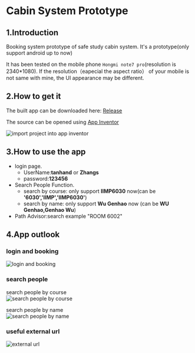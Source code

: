 # Cabin System Prototype
## 1.Introduction
Booking system prototype of safe study cabin system. It's a prototype(only support android up to now)

It has been tested on the mobile phone `Hongmi note7 pro`(resolution is 2340*1080). If the resolution（eapecial the aspect ratio） of your mobile is not same with mine, the UI appearance may be different.

## 2.How to get it
The built app can be downloaded here: [Release](https://github.com/qqblack/CabinSystemPrototype/releases)

The source can be opened using [App Inventor](https://appinventor.mit.edu/)

![import project into app inventor](https://user-images.githubusercontent.com/25791058/102513751-93a99980-40c6-11eb-9fac-35be161b029d.png)

## 3.How to use the app
* login page.
  * UserName:**tanhand** or **Zhangs**
  * password:**123456**
* Search People Function.
  * search by course: only support **IIMP6030** now(can be **'6030','IIMP','IIMP6030'**)
  * search by name: only support **Wu Genhao**  now (can be **WU Genhao,Genhao Wu**)
* Path Advisor:search example "ROOM 6002"

## 4.App outlook

### login and booking
![login and booking](https://user-images.githubusercontent.com/25791058/102522805-ad9ca980-40d1-11eb-9350-ef3304fa4063.png)

### search people
search people by course   
![search people by course](https://user-images.githubusercontent.com/25791058/102522972-e8064680-40d1-11eb-9833-faf6c515d1dd.png)

search people by name   
![search people by name](https://user-images.githubusercontent.com/25791058/102521441-e50a5680-40cf-11eb-87b0-b20e2d21c29b.png)

### useful external url
![external url](https://user-images.githubusercontent.com/25791058/102522458-3830d900-40d1-11eb-8302-124650493ff7.png)

